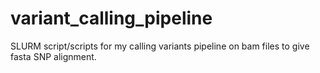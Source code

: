 # variant_calling_pipeline
SLURM script/scripts for my calling variants pipeline on bam files to give fasta SNP alignment. 
